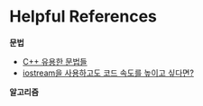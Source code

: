 # Helpful References

**문법**
- [C++ 유용한 문법들](https://www.acmicpc.net/blog/view/106)
- [iostream을 사용하고도 코드 속도를 높이고 싶다면?](https://codenamejy.tistory.com/16)

**알고리즘**
